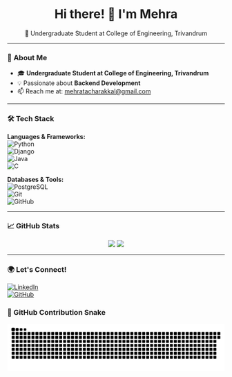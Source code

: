 <h1 align="center">Hi there! 👋 I'm Mehra</h1>  
<p align="center">
🚀 Undergraduate Student at College of Engineering, Trivandrum  
</p>  

---

### 🔹 **About Me**  
- 🎓 **Undergraduate Student at College of Engineering, Trivandrum**  
- 💡 Passionate about **Backend Development**  
- 📫 Reach me at: mehratacharakkal@gmail.com  

---

### 🛠 **Tech Stack**  
**Languages & Frameworks:**  
![Python](https://img.shields.io/badge/Python-3776AB?style=for-the-badge&logo=python&logoColor=white)  
![Django](https://img.shields.io/badge/Django-092E20?style=for-the-badge&logo=django&logoColor=white)  
![Java](https://img.shields.io/badge/Java-007396?style=for-the-badge&logo=java&logoColor=white)  
![C](https://img.shields.io/badge/C-00599C?style=for-the-badge&logo=c&logoColor=white)  

**Databases & Tools:**  
![PostgreSQL](https://img.shields.io/badge/PostgreSQL-316192?style=for-the-badge&logo=postgresql&logoColor=white)   
![Git](https://img.shields.io/badge/Git-F05032?style=for-the-badge&logo=git&logoColor=white)  
![GitHub](https://img.shields.io/badge/GitHub-181717?style=for-the-badge&logo=github&logoColor=white)  

---

### 📈 **GitHub Stats**  
<p align="center">
<img src="https://github-readme-stats.vercel.app/api?username=Mehraayisha&show_icons=true&theme=dark" width="400px">
<img src="https://github-readme-streak-stats.herokuapp.com/?user=Mehraayisha&theme=dark" width="400px">
</p>

---

### 🌍 **Let's Connect!**  
[![LinkedIn](https://img.shields.io/badge/LinkedIn-blue?style=for-the-badge&logo=linkedin&logoColor=white)](https://www.linkedin.com/in/mehra-ayisha-91bb0a291?utm_source=share&utm_campaign=share_via&utm_content=profile&utm_medium=android_app)  
[![GitHub](https://img.shields.io/badge/GitHub-000?style=for-the-badge&logo=github&logoColor=white)](https://github.com/Mehraayisha)  


### 🐍 GitHub Contribution Snake

![snake gif](https://github.com/Mehraayisha/Mehraayisha/blob/output/github-contribution-grid-snake.svg)



<!---
Mehraayisha/Mehraayisha is a ✨ special ✨ repository because its `README.md` (this file) appears on your GitHub profile.
You can click the Preview link to take a look at your changes.
--->
